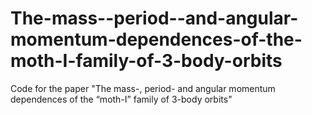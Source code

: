 # The-mass--period--and-angular-momentum-dependences-of-the-moth-I-family-of-3-body-orbits
Code for the paper "The mass-, period- and angular momentum dependences of the “moth-I” family of 3-body orbits"
